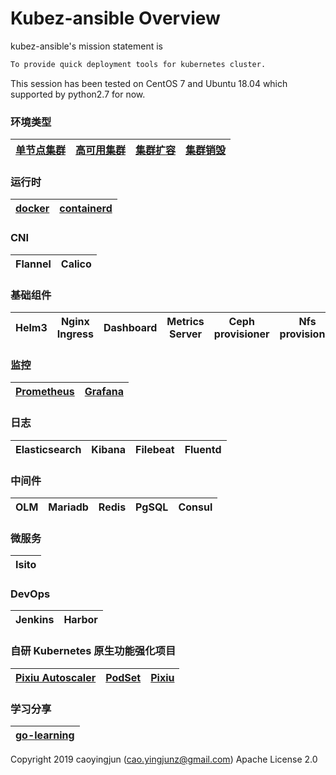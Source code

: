 # Kubez-ansible Overview

kubez-ansible's mission statement is

``` bash
To provide quick deployment tools for kubernetes cluster.
```

This session has been tested on CentOS 7 and Ubuntu 18.04 which supported by
python2.7 for now.

### 环境类型
| [单节点集群](docs/install/all-in-one.md) | [高可用集群](docs/install/multinode.md) | [集群扩容](docs/install/expansion.md) | [集群销毁](docs/install/destroy.md) |
| :----: | :----: | :----:  | :----: |

### 运行时
| [docker]() | [containerd]() |
| :----: | :----: |

### CNI
| Flannel | Calico |
| :----: | :----: |

### 基础组件
| Helm3 | Nginx Ingress | Dashboard | Metrics Server| Ceph provisioner | Nfs provisioner |
| :----: | :----: | :----:  | :----: | :----: | :----: |

### 监控
| [Prometheus](https://prometheus.io/docs/prometheus/latest/getting_started/) | [Grafana](https://grafana.com/docs/grafana/latest/whatsnew) |
| :----: | :----: |

### 日志
| Elasticsearch | Kibana | Filebeat | Fluentd |
| :----: | :----: | :----: | :----: |

### 中间件
| OLM | Mariadb | Redis | PgSQL | Consul |
| :----: | :----: | :----: | :----: | :----: |

### 微服务
| Isito |
| :----: |

### DevOps
| Jenkins | Harbor |
| :----: | :----: |

### 自研 Kubernetes 原生功能强化项目
| [Pixiu Autoscaler](https://github.com/caoyingjunz/pixiu-autoscaler) | [PodSet](https://github.com/caoyingjunz/podset-operator) | [Pixiu](https://github.com/caoyingjunz/pixiu)
| :----: | :----: | :----: |

### 学习分享
| [go-learning](https://github.com/caoyingjunz/go-learning) |
| :----: |

Copyright 2019 caoyingjun (cao.yingjunz@gmail.com) Apache License 2.0
